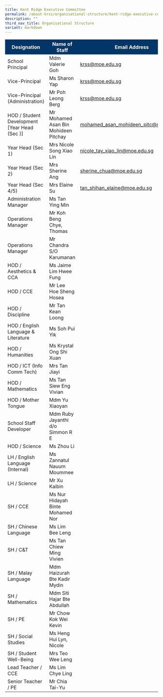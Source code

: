 ```yaml
---
title: Kent Ridge Executive Committee
permalink: /about-krss/organisational-structure/kent-ridge-executive-committee/
description: ""
third_nav_title: Organisational Structure
variant: markdown
---
```

<style>
table, th, td {
border-collapse: collapse;
}
</style>

	
<table>
  <tbody><tr style="background-color:#033668">
    <th style="font-weight:bold; color:#ffffff;width: 300px;">Designation </th>
    <th style="font-weight:bold; color:#ffffff;width: 500px;">Name of Staff</th>
		<th style="font-weight:bold; color:#ffffff;width:200px;">Email Address</th>
  </tr>
  <tr>
    <td>School Principal</td>
    <td>Mdm Valerie Goh</td>
    <td><a href="mailto:krss@moe.edu.sg">krss@moe.edu.sg</a></td>
  </tr>
		  <tr>
     <td>Vice-Principal</td>
     <td>Ms Sharon Yap</td>
     <td><a href="mailto:krss@moe.edu.sg">krss@moe.edu.sg</a></td>
  </tr>
  <tr>
     <td>Vice-Principal (Administration)</td>
     <td>Mr Poh Leong Berg</td>
     <td><a href="mailto:krss@moe.edu.sg">krss@moe.edu.sg</a></td>
  </tr>
		<tr>
     <td>HOD / Student Development [Year Head (Sec )]</td>
     <td>Mr Mohamed Asan Bin Mohideen Pitchay</td>
     <td><a href="mailto:mohamed_asan_mohideen_pitc@schools.gov.sg">mohamed_asan_mohideen_pitc@moe.edu.sg</a></td>
  </tr>
  <tr>
     <td>Year Head (Sec 1)</td>
     <td>Mrs Nicole Song Xiao Lin</td>
     <td><a href="mailto:nicole_tay_xiao_lin@schools.gov.sg">nicole_tay_xiao_lin@moe.edu.sg</a></td>
  </tr>
		   <tr>
     <td>Year Head (Sec 2)</td>
     <td>Mrs Sherine Ang</td>
     <td><a href="mailto:sherine_chua@schools.gov.sg">sherine_chua@moe.edu.sg</a></td>
  </tr>
  <tr>
    <td>Year Head (Sec 4/5)</td>
     <td>Mrs Elaine Su</td>
    <td class="tg-lm9i"><a href="mailto:tan_shihan_elaine@schools.gov.sg">tan_shihan_elaine@moe.edu.sg</a></td>
  </tr>
  <tr>
     <td>Administration Manager</td>
     <td>Ms Tan Ying Min</td>
  </tr>
  <tr>
    <td>Operations Manager</td>
     <td>Mr Koh Beng Chye, Thomas</td>
  </tr>
  <tr>
     <td>Operations Manager</td>
     <td>Mr Chandra S/O Karumanan</td>
  </tr>
  <tr>
     <td>HOD / Aesthetics &amp; CCA</td>
     <td>Ms Jaime Lim Hwee Fung</td>
  </tr>
  <tr>
     <td>HOD / CCE</td>
     <td>Mr Lee Hoe Sheng Hosea</td>
  </tr>
	<tr>
     <td>HOD / Discipline</td>
     <td>Mr Tan Kean Loong</td>
  </tr>
  <tr>
     <td>HOD / English Language &amp; Literature</td>
     <td>Ms Soh Pui Yik</td>
  </tr>
  <tr>
     <td>HOD / Humanities</td>
     <td>Ms Krystal Ong Shi Xuan</td>
  </tr>
  <tr>
     <td>HOD / ICT (Info Comm Tech)</td>
     <td>Mrs Tan Jiayi</td>
  </tr>
  <tr>
     <td>HOD / Mathematics</td>
     <td>Ms Tan Siew Eng Vivian</td>
  </tr>
		  <tr>
     <td>HOD / Mother Tongue</td>
     <td>Mdm Yu Xiaoyan</td>
  </tr>
	<tr>
     <td>School Staff Developer</td>
     <td>Mdm Ruby Jayanthi d/o Simmon R E</td>
  </tr>
  <tr>
     <td>HOD / Science</td>
     <td>Ms Zhou Li</td>
  </tr>
  <tr>
     <td>LH / English Language (Internal)</td>
     <td>Ms Zannatul Nauum Moummee</td>
  </tr>
  <tr>
     <td>LH / Science</td>
     <td>Mr Xu Kaibin</td>
  </tr>
  <tr>
     <td>SH / CCE</td>
     <td>Ms Nur Hidayah Binte Mohamed Nor</td>
  </tr>
		  <tr>
     <td>SH / Chinese Language</td>
     <td>Ms Lim Bee Leng</td>
  </tr>
  <tr>
     <td>SH / C&amp;T</td>
     <td>Ms Tan Chiew Ming Vivien</td>
  </tr>
	 <tr>
     <td>SH / Malay Language</td>
     <td>Mdm Haizurah Bte Kadir Mydin</td>
  </tr>
	  <tr>
     <td>SH / Mathematics</td>
     <td>Mdm Siti Hajar Bte Abdullah</td>
  </tr>
	 <tr>
     <td>SH / PE</td>
     <td>Mr Chow Kok Wei Kevin</td>
  </tr>
		  <tr>
     <td>SH / Social Studies</td>
     <td>Ms Heng Hui Lyn, Nicole</td>
  </tr>
  <tr>
     <td>SH / Student Well-Being</td>
     <td>Mrs Teo Wee Leng</td>
  </tr>
  <tr>
     <td>Lead Teacher / CCE</td>
     <td>Ms Lim Chye Ling</td>
  </tr>
	<tr>
    <td>Senior Teacher / PE</td>
     <td>Mr Chia Tai-Yu</td>
  </tr>
</tbody></table>